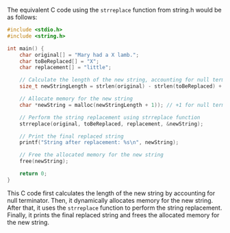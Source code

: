 The equivalent C code using the `strreplace` function from string.h would be as follows:

```c
#include <stdio.h>
#include <string.h>

int main() {
    char original[] = "Mary had a X lamb.";
    char toBeReplaced[] = "X";
    char replacement[] = "little";

    // Calculate the length of the new string, accounting for null terminator
    size_t newStringLength = strlen(original) - strlen(toBeReplaced) + strlen(replacement);

    // Allocate memory for the new string
    char *newString = malloc(newStringLength + 1)); // +1 for null terminator

    // Perform the string replacement using strreplace function
    strreplace(original, toBeReplaced, replacement, &newString);

    // Print the final replaced string
    printf("String after replacement: %s\n", newString);

    // Free the allocated memory for the new string
    free(newString);

    return 0;
}
```
This C code first calculates the length of the new string by accounting for null terminator. Then, it dynamically allocates memory for the new string. After that, it uses the `strreplace` function to perform the string replacement. Finally, it prints the final replaced string and frees the allocated memory for the new string.
